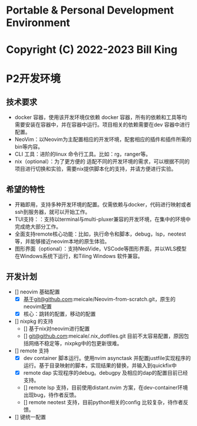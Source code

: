 # Portable & Personal Development Environment 
#
# Copyright (C) 2022-2023  Bill King

# P2开发环境

## 技术要求
* docker 容器，使用该开发环境仅依赖 docker 容器，所有的依赖和工具等均需要安装在容器中，并在容器中运行。项目相关的依赖需要在dev 容器中进行配置。
* NeoVim：以Neovim为主配置相应的开发环境，配套相应的插件和插件所需的bin等内容。
* CLI 工具：进阶的linux 命令行工具。比如：rg，ranger等。
* nix（optional）：为了更方便的 适配不同的开发环境的需求，可以根据不同的项目进行切换和实验，需要nix提供脚本化的支持，并请方便进行实验。

## 希望的特性
* 开箱即用，支持多种开发环境的配置。仅需依赖与docker，代码进行映射或者ssh到服务器，就可以开始工作。
* TUI支持：：支持以terminal与multi-pluxer兼容的开发环境，在集中的环境中完成绝大部分工作。
* 全面支持remote核心功能：比如，执行命令和脚本，debug，lsp，neotest等，并能够接近neovim本地的原生体验。
* 图形界面（optional）：支持NeoVide，VSCode等图形界面，并以WLS模型在Windows系统下运行，和Tiling Windows 软件兼容。

## 开发计划
- [] neovim 基础配置
  - [x] 基于git@github.com:meicale/Neovim-from-scratch.git，原生的neovim配置
  - [x] 核心：跳转的配置，移动的配置
- [] nixpkg 的支持
  - [] 基于nix对neovim进行配置
  - [] git@github.com:meicale/.nix_dotfiles.git 目前不太容易配置，原因包括网络不稳定等，nixpkg中的包更新很难。
- [] remote 支持
  - [x] dev container 脚本运行。使用nvim asynctask 并配置justfile实现程序的运行。基于目录映射的脚本，实现结果的替换，并输入到quickfix中
  - [x] remote dap 实现程序的debug。debugpy 及相应的dap的配置目前已经支持。
  - [] remote lsp 支持，目前使用distant.nvim 方案，在dev-container环境出现bug，待作者反馈。
  - [] remote neotest 支持，目前python相关的config 比较复杂，待作者反馈。
- [] 键统一配置

